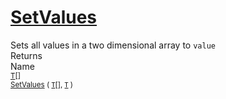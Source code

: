# [SetValues](./ArrayExtension-100663388.md)

Sets all values in a two dimensional array to `value`
<br>
Returns<img width=500/>Name
<br>
<sub>[T](./ArrayExtension-100663388.md)[]</sub><img width=500/><sub>[SetValues](./ArrayExtension-100663388.md) ( [`T`](./ArrayExtension-100663388.md)[], [`T`](./ArrayExtension-100663388.md) )</sub><br>


